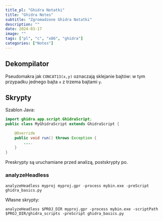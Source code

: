```yaml
---
title_pl: "Ghidra Notatki"
title: "Ghidra Notes"
subtitle: "Zgromadzone Ghidra Notatki"
description: ""
date: 2024-03-17
image: ""
tags: ["pl", "c", "x86", "ghidra"]
categories: ["Notes"]
---
```


## Dekompilator

Pseudomakra jak `CONCAT13(x,y)` oznaczają sklejanie  bajtów: w tym przypadku jednego bajta `x` z trzema bajtami `y`.

## Skrypty

Szablon Java:

```java
import ghidra.app.script.GhidraScript;
public class MyGhidraScript extends GhidraScript {

	@Override
	public void run() throws Exception {
		....
	}
}
```

Preskrypty są uruchamiane przed analizą, postskrypty po.

### analyzeHeadless

```
analyzeHeadless myproj myproj.gpr -process mybin.exe -preScript ghidra_basics.py
```

Własne skrypty:

```
analyzeHeadless $PROJ_DIR myproj.gpr -process mybin.exe -scriptPath  $PROJ_DIR/ghidra_scripts -preScript ghidra_basics.py 
```
